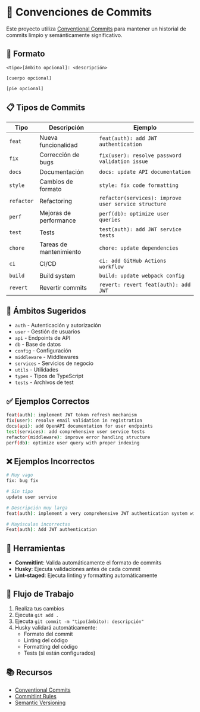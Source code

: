 # 📝 Convenciones de Commits

Este proyecto utiliza [Conventional Commits](https://www.conventionalcommits.org/) para mantener un historial de commits limpio y semánticamente significativo.

## 🎯 Formato

```
<tipo>[ámbito opcional]: <descripción>

[cuerpo opcional]

[pie opcional]
```

## 📋 Tipos de Commits

| Tipo       | Descripción             | Ejemplo                                              |
| ---------- | ----------------------- | ---------------------------------------------------- |
| `feat`     | Nueva funcionalidad     | `feat(auth): add JWT authentication`                 |
| `fix`      | Corrección de bugs      | `fix(user): resolve password validation issue`       |
| `docs`     | Documentación           | `docs: update API documentation`                     |
| `style`    | Cambios de formato      | `style: fix code formatting`                         |
| `refactor` | Refactoring             | `refactor(services): improve user service structure` |
| `perf`     | Mejoras de performance  | `perf(db): optimize user queries`                    |
| `test`     | Tests                   | `test(auth): add JWT service tests`                  |
| `chore`    | Tareas de mantenimiento | `chore: update dependencies`                         |
| `ci`       | CI/CD                   | `ci: add GitHub Actions workflow`                    |
| `build`    | Build system            | `build: update webpack config`                       |
| `revert`   | Revertir commits        | `revert: revert feat(auth): add JWT`                 |

## 🎯 Ámbitos Sugeridos

- `auth` - Autenticación y autorización
- `user` - Gestión de usuarios
- `api` - Endpoints de API
- `db` - Base de datos
- `config` - Configuración
- `middleware` - Middlewares
- `services` - Servicios de negocio
- `utils` - Utilidades
- `types` - Tipos de TypeScript
- `tests` - Archivos de test

## ✅ Ejemplos Correctos

```bash
feat(auth): implement JWT token refresh mechanism
fix(user): resolve email validation in registration
docs(api): add OpenAPI documentation for user endpoints
test(services): add comprehensive user service tests
refactor(middleware): improve error handling structure
perf(db): optimize user query with proper indexing
```

## ❌ Ejemplos Incorrectos

```bash
# Muy vago
fix: bug fix

# Sin tipo
update user service

# Descripción muy larga
feat(auth): implement a very comprehensive JWT authentication system with refresh tokens, blacklisting, and advanced security features

# Mayúsculas incorrectas
Feat(auth): Add JWT authentication
```

## 🔧 Herramientas

- **Commitlint**: Valida automáticamente el formato de commits
- **Husky**: Ejecuta validaciones antes de cada commit
- **Lint-staged**: Ejecuta linting y formatting automáticamente

## 🚀 Flujo de Trabajo

1. Realiza tus cambios
2. Ejecuta `git add .`
3. Ejecuta `git commit -m "tipo(ámbito): descripción"`
4. Husky validará automáticamente:
   - Formato del commit
   - Linting del código
   - Formatting del código
   - Tests (si están configurados)

## 📚 Recursos

- [Conventional Commits](https://www.conventionalcommits.org/)
- [Commitlint Rules](https://commitlint.js.org/#/reference-rules)
- [Semantic Versioning](https://semver.org/)
